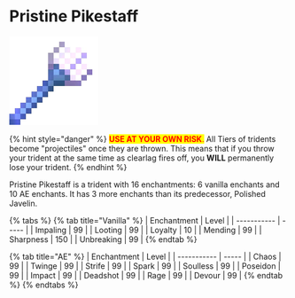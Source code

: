 # Pristine Pikestaff

![](<../../.gitbook/assets/Polished Javelin.gif>)

{% hint style="danger" %}
<mark style="color:red;">**USE AT YOUR OWN RISK**</mark><mark style="color:red;">.</mark> All Tiers of tridents become "projectiles" once they are thrown. This means that if you throw your trident at the same time as clearlag fires off, you **WILL** permanently lose your trident.
{% endhint %}

Pristine Pikestaff is a trident with 16 enchantments: 6 vanilla enchants and 10 AE enchants. It has 3 more enchants than its predecessor, Polished Javelin.

{% tabs %}
{% tab title="Vanilla" %}
| Enchantment | Level |
| ----------- | ----- |
| Impaling    | 99    |
| Looting     | 99    |
| Loyalty     | 10    |
| Mending     | 99    |
| Sharpness   | 150   |
| Unbreaking  | 99    |
{% endtab %}

{% tab title="AE" %}
| Enchantment | Level |
| ----------- | ----- |
| Chaos       | 99    |
| Twinge      | 99    |
| Strife      | 99    |
| Spark       | 99    |
| Soulless    | 99    |
| Poseidon    | 99    |
| Impact      | 99    |
| Deadshot    | 99    |
| Rage        | 99    |
| Devour      | 99    |
{% endtab %}
{% endtabs %}
